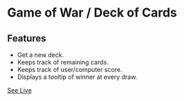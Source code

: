 # Game of War / Deck of Cards
## Features
- Get a new deck.
- Keeps track of remaining cards.
- Keeps track of user/computer score.
- Displays a tooltip of winner at every draw.

[See Live](https://deckofcards-ash.netlify.app/)
